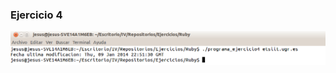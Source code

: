 ### Ejercicio 4

![imagen89](https://github.com/jmanday/Imagenes/blob/master/imagen89.png?raw=true)
